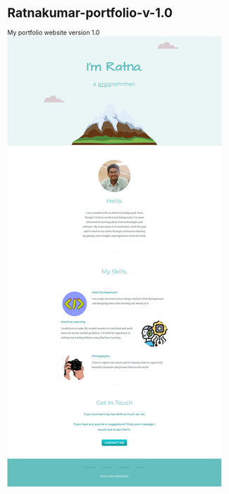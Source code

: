 # Ratnakumar-portfolio-v-1.0
My portfolio website version 1.0
<img src="screencapture-kum3445-github-io-Ratnakumar-portfolio-v-1-0-2022-08-04-10_23_25.png">
